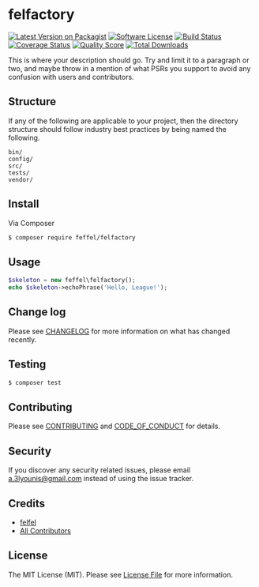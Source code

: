# felfactory

[![Latest Version on Packagist][ico-version]][link-packagist]
[![Software License][ico-license]](LICENSE.md)
[![Build Status][ico-travis]][link-travis]
[![Coverage Status][ico-scrutinizer]][link-scrutinizer]
[![Quality Score][ico-code-quality]][link-code-quality]
[![Total Downloads][ico-downloads]][link-downloads]

This is where your description should go. Try and limit it to a paragraph or two, and maybe throw in a mention of what
PSRs you support to avoid any confusion with users and contributors.

## Structure

If any of the following are applicable to your project, then the directory structure should follow industry best practices by being named the following.

```
bin/        
config/
src/
tests/
vendor/
```


## Install

Via Composer

``` bash
$ composer require feffel/felfactory
```

## Usage

``` php
$skeleton = new feffel\felfactory();
echo $skeleton->echoPhrase('Hello, League!');
```

## Change log

Please see [CHANGELOG](CHANGELOG.md) for more information on what has changed recently.

## Testing

``` bash
$ composer test
```

## Contributing

Please see [CONTRIBUTING](CONTRIBUTING.md) and [CODE_OF_CONDUCT](CODE_OF_CONDUCT.md) for details.

## Security

If you discover any security related issues, please email a.3lyounis@gmail.com instead of using the issue tracker.

## Credits

- [felfel][link-author]
- [All Contributors][link-contributors]

## License

The MIT License (MIT). Please see [License File](LICENSE.md) for more information.

[ico-version]: https://img.shields.io/packagist/v/feffel/felfactory.svg?style=flat-square
[ico-license]: https://img.shields.io/badge/license-MIT-brightgreen.svg?style=flat-square
[ico-travis]: https://img.shields.io/travis/feffel/felfactory/master.svg?style=flat-square
[ico-scrutinizer]: https://img.shields.io/scrutinizer/coverage/g/feffel/felfactory.svg?style=flat-square
[ico-code-quality]: https://img.shields.io/scrutinizer/g/feffel/felfactory.svg?style=flat-square
[ico-downloads]: https://img.shields.io/packagist/dt/feffel/felfactory.svg?style=flat-square

[link-packagist]: https://packagist.org/packages/feffel/felfactory
[link-travis]: https://travis-ci.org/feffel/felfactory
[link-scrutinizer]: https://scrutinizer-ci.com/g/feffel/felfactory/code-structure
[link-code-quality]: https://scrutinizer-ci.com/g/feffel/felfactory
[link-downloads]: https://packagist.org/packages/feffel/felfactory
[link-author]: https://github.com/feffel
[link-contributors]: ../../contributors
